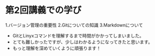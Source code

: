 # 第2回講義での学び
1.バージョン管理の重要性
2.Gitについての知識
3.Markdownについて

- GitとLinyxコマンドを理解するまで時間がかかってしまいました。
- とても難しかったですが、少しはわかるようになってきたと思います。
- もっと理解を深めていくように頑張ります！